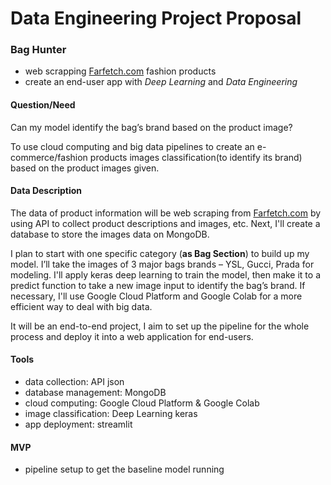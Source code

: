 # Data Engineering Project Proposal
### Bag Hunter 

- web scrapping [Farfetch.com](https://www.farfetch.com) fashion products 
- create an end-user app with _Deep Learning_ and _Data Engineering_


#### Question/Need 

Can my model identify the bag’s brand based on the product image?

To use cloud computing and big data pipelines to create an e-commerce/fashion products images classification(to identify its brand) based on the product images given.

#### Data Description

The data of product information will be web scraping from [Farfetch.com](https://www.farfetch.com) by using API to collect product descriptions and images, etc. Next, I'll create a database to store the images data on MongoDB.

I plan to start with one specific category (**as Bag Section**) to build up my model. I’ll take the images of 3 major bags brands – YSL, Gucci, Prada for modeling. I'll apply keras deep learning to train the model, then make it to a predict function to take a new image input to identify the bag’s brand. If necessary, I'll use Google Cloud Platform and Google Colab for a more efficient way to deal with big data.

It will be an end-to-end project, I aim to set up the pipeline for the whole process and deploy it into a web application for end-users.


#### Tools
- data collection: API json
- database management: MongoDB
- cloud computing: Google Cloud Platform & Google Colab
- image classification: Deep Learning keras
- app deployment: streamlit



#### MVP
- pipeline setup to get the baseline model running
